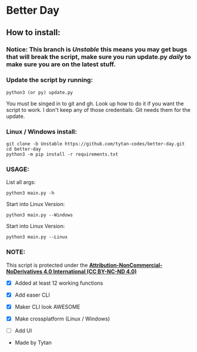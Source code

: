 # Better Day

## How to install:

### Notice: This branch is ***Unstable*** this means you may get bugs that will break the script, make sure you run update.py ***daily*** to make sure you are on the latest stuff. 

### Update the script by running:

```
python3 (or py) update.py
```

You must be singed in to git and gh. Look up how to do it if you want the script to work. I don't keep any of those credentials. Git needs them for the update.
### Linux / Windows install:

```
git clone -b Unstable https://github.com/tytan-codes/better-day.git
cd better-day
python3 -m pip install -r requirements.txt
```


### USAGE:

List all args:
```
python3 main.py -h
```
Start into Linux Version:
```
python3 main.py --Windows
```
Start into Linux Version:
```
python3 main.py --Linux
```


### NOTE:

This script is protected under the [__Attribution-NonCommercial-NoDerivatives 4.0 International (CC BY-NC-ND 4.0)__](https://creativecommons.org/licenses/by-nc-nd/4.0/)


- [x] Added at least 12 working functions
- [x] Add easer CLI
- [x] Maker CLI look AWESOME
- [x] Make crossplatform (Linux / Windows)
- [ ] Add UI



- Made by Tytan
